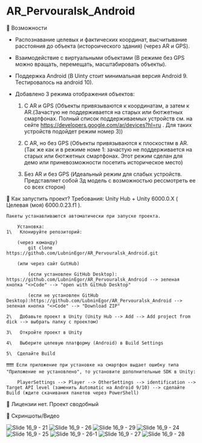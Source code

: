 # AR_Pervouralsk_Android

📌 Возможности

 - Распознавание целевых и фактических координат, высчитывание расстояния до объекта (истороического здания) (через AR и GPS).

 - Взаимодействие с виртуальными объектами (В режиме без GPS можно вращать, перемещать, масштабировать объекты).

 - Поддержка Android (В Uinty стоит минимальная версия Android 9. Тестировалось на android 10).
 
 - Добавлено 3 режима отображения объектов:
	
	1) С AR и GPS (Объекты привязываются к координатам, а затем к AR.(Зачастую не поддерживается на старых или бютжетных смартфонах. Полный список поддерживаемых устройств см.
	на сейте https://developers.google.com/ar/devices?hl=ru . Для таких устройств подойдет режим номер 3))
	
	2) С AR, но без GPS (Объекты привязываются к плоскостям в AR.(Так же как и в режиме номе 1: зачастую не поддерживается на старых или бютжетных смартфонах.
	Этот режим сделан для демо или приневозможности посетить историческое место)
	
	3) Без AR и без GPS (Идеальный режим для слабых устройств. Представляет собой 3д модель с возможностью рессмотреть ее со всех сторон)
	
🚀 Как запустить проект?
		Требования:
	Unity Hub + Unity 6000.0.X ( Целевая (моя) 6000.0.23.f1 ).

	Пакеты устанавливаются автоматически при запуске проекта.

		Установка:
	1\   Клонируйте репозиторий:

		(через команду) 
			git clone https://github.com/LubninEgor/AR_Pervouralsk_Android.git
			
		(или через сайт GutHub)
		
			(если установлен GitHub Desktop): https://github.com/LubninEgor/AR_Pervouralsk_Android --> зеленая кнопка "<>Code" --> "open with GitHub Desktop" 
			
			(если не установлен GitHub Desktop):https://github.com/LubninEgor/AR_Pervouralsk_Android --> зеленая кнопка "<>Code" --> "Download ZIP"
			
	2\   Добавьте проект в Unity (Unity Hub --> Add --> Add project from dick --> выбрать папку с проектом)
	
	3\   Откройте проект в Unity
		
	4\   Выберите целевую платформу (Android) в Build Settings
		
	5\  Сделайте Build
	
	❗❗❗❗❗ Если приложение при установке на смартфон выдает ошибку типа "Приложение не установлено", то установите дополнительные SDK в Unity:
	
		PlayerSettings --> Player --> OtherSettings --> identification --> Target API level (заменить Automatic на Android 9/10) --> сделайте Build (ждите скачивания пакетов через PowerShell)
  
📝 Лицензии нет. Проект сводобный

📸 Скриншоты/Видео


![Slide 16_9 - 21](https://github.com/user-attachments/assets/fa99dfad-63f2-45ff-894f-52e2e7a68d8a)
![Slide 16_9 - 26](https://github.com/user-attachments/assets/daef870e-e2b0-4e2d-85e0-2e094627633e)
![Slide 16_9 - 29](https://github.com/user-attachments/assets/c15095fd-2e0a-4e9c-ae94-eea4a0f50f9e)
![Slide 16_9 - 24](https://github.com/user-attachments/assets/b33d3bc4-f93c-4839-bba0-065df5c686bf)
![Slide 16_9 - 25](https://github.com/user-attachments/assets/e1eec980-614b-44c4-a0b7-16872c0975f1)
![Slide 16_9 - 26-1](https://github.com/user-attachments/assets/6a635bce-6031-470d-a8dc-d9b65938003b)
![Slide 16_9 - 27](https://github.com/user-attachments/assets/c4214076-184e-415f-beeb-b914342baf3d)
![Slide 16_9 - 28](https://github.com/user-attachments/assets/3ba97cd1-bd3f-4a86-8d3a-2d7d1871f6fd)

